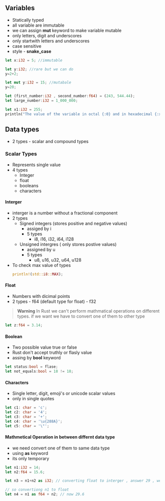 ## Variables

- Statically typed
- all variable are immutable
- we can assign **mut** keyword to make variable mutable
- only letters, digit and underscores
- only startwith letters and underscores
- case sensitive
- style - **snake_case**

```rust
let x:i32 = 5; //immutable

let y:i32; //rare but we can do
y=2+2; 

let mut y:i32 = 15; //mutabale
y=20;

let (first_number:i32 , second_number:f64) = (243, 544.44);
let large_number:i32 = 1_000_000;

let x1:i32 = 255;
println("The value of the variable in octal {:0} and in hexadecimal {:x} and in binary {:b}", x1,x1,x1);
``` 
## Data types

- 2 types - scalar and compound types

### Scalar Types

- Represents single value
- 4 types
    - Integer
    - float
    - booleans
    - characters

#### Interger

- interger is a number without a fractional component
- 2 types
    - Signed integers (stores positive and negative values)
        - assiged by i
        - 5 types
          - i8, i16, i32, i64, i128
    - Unsigned intergres ( only stores postive values)
        - assigned by u
        - 5 types
            - u8, u16, u32, u64, u128
- To check max value of types
  ```rust
  println!(std::i8::MAX);
  ```

#### Float

  - Numbers with dicimal points
  - 2 types
        - f64 (default type for float)
        - f32

> **Warning**
> In Rust we can't perform mathmatical operations on different types. if we want we have to convert one of them to other type

  ```rust
  let z:f64 = 3.14;
  ```
#### Boolean

- Two possible value true or false
- Rust don't accept truthly or flasly value
- assing by **bool** keyword
```rust
let status:bool = flase;
let not_equals:bool = 18 != 18; 
```
#### Characters
- Single letter, digit, emoji's or unicode scalar values
- only in single quotes

```rust
let c1: char = 'c';
let c2: char = '4';
let c3: char = '+';
let c4: char = '\u{288A}';
let c5: char = '\"';
```
#### Mathmetical Operation in between differnt data type

- we need convert one of them to same data type
- using **as** keyword
- its only temporary

```rust
let n1:i32 = 14;
let n2:f64 = 15.6;

let n3 = n1+n2 as i32; // converting float to interger , answer 29 , we had a loss beacuse converting float to interger

// so convertiong n1 to float
let n4 = n1 as f64 + n2; // now 29.6
 
``` 
